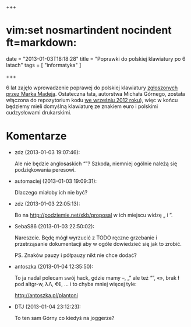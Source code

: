 +++
# vim:set nosmartindent nocindent ft=markdown:
date = "2013-01-03T18:18:28"
title = "Poprawki do polskiej klawiatury po 6 latach"
tags = [ "informatyka" ]

+++

6 lat zajęło wprowadzenie poprawej do polskiej klawiatury [zgłoszonych przez
Marka Madeja][zgloszenie]. Ostateczna łata, autorstwa Michała Górnego, została
włączona do repozytorium kodu [we wrześniu 2012 roku][poprawki]), więc w końcu
będziemy mieli domyślną klawiaturę ze znakiem euro i polskimi cudzysłowami
drukarskimi.

<!--more-->

# Komentarze

* zdz (2013-01-03 19:07:46): <p>Ale nie będzie anglosaskich “”? Szkoda, niemniej
  ogólnie należą się podziękowania peresowi.</p>
* automaciej (2013-01-03 19:09:31): <p>Dlaczego miałoby ich nie być?</p>
* zdz (2013-01-03 22:05:13): <p>Bo na http://podziemie.net/xkb/proposal w ich
  miejscu widzę „ i ”.</p>
* SebaS86 (2013-01-03 22:50:02): <p>Nareszcie. Będę mógł wyrzucić z TODO ręczne
  grzebanie i przetrząsanie dokumentacji aby w ogóle dowiedzieć się jak to
  zrobić.</p>  <p>PS. Znaków pauzy i półpauzy nikt nie chce dodać?</p>
* antoszka (2013-01-04 12:35:50): <p>To ja nadal polecam swój hack, gdzie mamy
  –, „” ale też “”, «», brak ł pod altgr-w, λΛ, €¢, … i to chyba mniej więcej
  tyle:</p>    <p><a
  href="http://antoszka.pl/plantoni">http://antoszka.pl/plantoni</a></p>
* DTJ (2013-01-04 23:12:23): <p>To ten sam Górny co kiedyś na joggerze?</p>

[zgloszenie]: https://bugs.freedesktop.org/show_bug.cgi?id=5981
[poprawki]: http://cgit.freedesktop.org/xkeyboard-config/commit/?id=714b53463acdbe1d73b9dc793c313622f2a255dd
